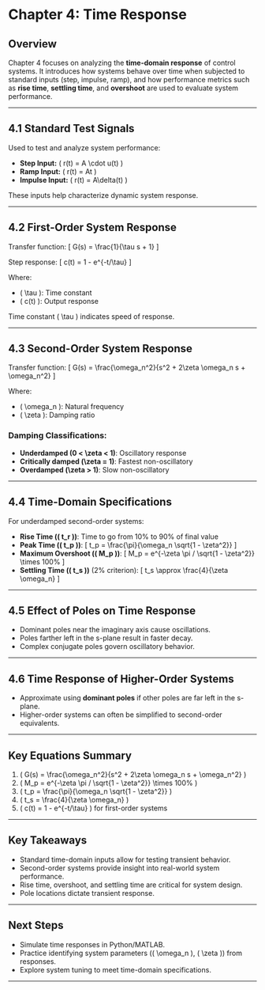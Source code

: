 # Chapter 4: Time Response

## Overview
Chapter 4 focuses on analyzing the **time-domain response** of control systems. It introduces how systems behave over time when subjected to standard inputs (step, impulse, ramp), and how performance metrics such as **rise time**, **settling time**, and **overshoot** are used to evaluate system performance.

---

## 4.1 Standard Test Signals
Used to test and analyze system performance:
- **Step Input:** \( r(t) = A \cdot u(t) \)
- **Ramp Input:** \( r(t) = At \)
- **Impulse Input:** \( r(t) = A\delta(t) \)

These inputs help characterize dynamic system response.

---

## 4.2 First-Order System Response
Transfer function:
\[ G(s) = \frac{1}{\tau s + 1} \]

Step response:
\[ c(t) = 1 - e^{-t/\tau} \]

Where:
- \( \tau \): Time constant
- \( c(t) \): Output response

Time constant \( \tau \) indicates speed of response.

---

## 4.3 Second-Order System Response
Transfer function:
\[ G(s) = \frac{\omega_n^2}{s^2 + 2\zeta \omega_n s + \omega_n^2} \]

Where:
- \( \omega_n \): Natural frequency
- \( \zeta \): Damping ratio

### Damping Classifications:
- **Underdamped (0 < \zeta < 1)**: Oscillatory response
- **Critically damped (\zeta = 1)**: Fastest non-oscillatory
- **Overdamped (\zeta > 1)**: Slow non-oscillatory

---

## 4.4 Time-Domain Specifications
For underdamped second-order systems:

- **Rise Time (\( t_r \))**: Time to go from 10% to 90% of final value
- **Peak Time (\( t_p \))**:
  \[ t_p = \frac{\pi}{\omega_n \sqrt{1 - \zeta^2}} \]
- **Maximum Overshoot (\( M_p \))**:
  \[ M_p = e^{-\zeta \pi / \sqrt{1 - \zeta^2}} \times 100\% \]
- **Settling Time (\( t_s \))** (2% criterion):
  \[ t_s \approx \frac{4}{\zeta \omega_n} \]

---

## 4.5 Effect of Poles on Time Response
- Dominant poles near the imaginary axis cause oscillations.
- Poles farther left in the s-plane result in faster decay.
- Complex conjugate poles govern oscillatory behavior.

---

## 4.6 Time Response of Higher-Order Systems
- Approximate using **dominant poles** if other poles are far left in the s-plane.
- Higher-order systems can often be simplified to second-order equivalents.

---

## Key Equations Summary
1. \( G(s) = \frac{\omega_n^2}{s^2 + 2\zeta \omega_n s + \omega_n^2} \)
2. \( M_p = e^{-\zeta \pi / \sqrt{1 - \zeta^2}} \times 100\% \)
3. \( t_p = \frac{\pi}{\omega_n \sqrt{1 - \zeta^2}} \)
4. \( t_s = \frac{4}{\zeta \omega_n} \)
5. \( c(t) = 1 - e^{-t/\tau} \) for first-order systems

---

## Key Takeaways
- Standard time-domain inputs allow for testing transient behavior.
- Second-order systems provide insight into real-world system performance.
- Rise time, overshoot, and settling time are critical for system design.
- Pole locations dictate transient response.

---

## Next Steps
- Simulate time responses in Python/MATLAB.
- Practice identifying system parameters (\( \omega_n \), \( \zeta \)) from responses.
- Explore system tuning to meet time-domain specifications.

---

